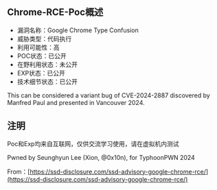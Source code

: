 ## Chrome-RCE-Poc概述

- 漏洞名称：Google Chrome Type Confusion
- 威胁类型：代码执行
- 利用可能性：高
- POC状态：已公开
- 在野利用状态：未公开
- EXP状态：已公开
- 技术细节状态：已公开

This can be considered a variant bug of CVE-2024-2887 discovered by Manfred Paul and presented in Vancouver 2024.

## 注明

Poc和Exp均来自互联网，仅供交流学习使用，请在虚拟机内测试

Pwned by Seunghyun Lee (Xion, @0x10n), for TyphoonPWN 2024

From：[https://ssd-disclosure.com/ssd-advisory-google-chrome-rce/](https://ssd-disclosure.com/ssd-advisory-google-chrome-rce/)

